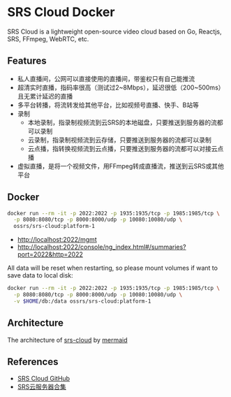 # SRS Cloud Docker

SRS Cloud is a lightweight open-source video cloud based on Go, Reactjs, SRS, FFmpeg, WebRTC, etc.

## Features
- 私人直播间，公网可以直接使用的直播间，带鉴权只有自己能推流
- 超清实时直播，指码率很高（测试过2~8Mbps），延迟很低（200~500ms）且无累计延迟的直播
- 多平台转播，将流转发给其他平台，比如视频号直播、快手、B站等
- 录制
  + 本地录制，指录制视频流到云SRS的本地磁盘，只要推送到服务器的流都可以录制
  + 云录制，指录制视频流到云存储，只要推送到服务器的流都可以录制
  + 云点播，指转换视频流到云点播，只要推送到服务器的流都可以对接云点播
- 虚拟直播，是将一个视频文件，用FFmpeg转成直播流，推送到云SRS或其他平台

## Docker
```sh
docker run --rm -it -p 2022:2022 -p 1935:1935/tcp -p 1985:1985/tcp \
  -p 8080:8080/tcp -p 8000:8000/udp -p 10080:10080/udp \
  ossrs/srs-cloud:platform-1
```
- [http://localhost:2022/mgmt](http://localhost:2022/mgmt)
- [http://localhost:2022/console/ng_index.html#/summaries?port=2022&http=2022](http://localhost:2022/console/ng_index.html#/summaries?port=2022&http=2022)

All data will be reset when restarting, so please mount volumes if want to save data to local disk:
```sh
docker run --rm -it -p 2022:2022 -p 1935:1935/tcp -p 1985:1985/tcp \
  -p 8080:8080/tcp -p 8000:8000/udp -p 10080:10080/udp \
  -v $HOME/db:/data ossrs/srs-cloud:platform-1
```

## Architecture
The architecture of [srs-cloud](https://github.com/ossrs/srs-cloud#architecture) by 
[mermaid](https://mermaid.live/edit#pako:eNqNkcluwjAQhl_F8qFKJELuaYWECKhSVyUtF9KDiSdLie3ImVAQ4t1rO0I0nHrwMuNv_ll8orniQCNaNOonr5hG8pzcZ5IQWdbyQIJgRkQp0LPbw1aHs-2RSBPy3fkOs35HpUnqzkeldp3XNgwLpUVYWdMfCNTAxLzHityReJ2Yfa1ip2Itiyze0rHqaiVaKK9yRWHtUeqAXF6dd6gj-E_kjHy2pWYc3D2BBlgHY-ADZA4SF43q-VXrr3fobTF_2ZgVmgZC09TXWOVdKwFYQd-50l7N_JaHVmkEPQZjle9ufUu533hTkHs3_lwDN6lr1nRTPKB_kykBXncbzx3kaW2e6YQK0ILV3PzyycIZNaUIyGhkrhwK1jeY0UyeDdq3nCEseY1K0wh1DxPKelTpUeYXe2DimpnZCRoVphQ4_wK2Lb2m)

## References
- [SRS Cloud GitHub](https://github.com/ossrs/srs-cloud)
- [SRS云服务器合集](https://ossrs.net/lts/zh-cn/docs/v4/tutorial/srs-cloud-server)
